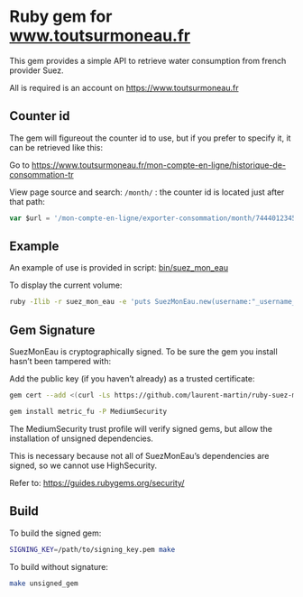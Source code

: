 # Ruby gem for www.toutsurmoneau.fr

This gem provides a simple API to retrieve water consumption from french provider Suez.

All is required is an account on https://www.toutsurmoneau.fr
## Counter id

The gem will figureout the counter id to use, but if you prefer to specify it, it can be retrieved like this:

Go to <https://www.toutsurmoneau.fr/mon-compte-en-ligne/historique-de-consommation-tr>

View page source and search: `/month/` : the counter id is located just after that path:

```javascript
var $url = '/mon-compte-en-ligne/exporter-consommation/month/7444012345';
```

## Example

An example of use is provided in script: [bin/suez_mon_eau](bin/suez_mon_eau)

To display the current volume:

```bash
ruby -Ilib -r suez_mon_eau -e 'puts SuezMonEau.new(username:"_username_here_",password:"_password_here_").total_volume'
```

## Gem Signature

SuezMonEau is cryptographically signed.
To be sure the gem you install hasn’t been tampered with:

Add the public key (if you haven’t already) as a trusted certificate:

```bash
gem cert --add <(curl -Ls https://github.com/laurent-martin/ruby-suez-mon-eau/blob/main/certs/laurent.cert.pem)

gem install metric_fu -P MediumSecurity
```

The MediumSecurity trust profile will verify signed gems, but allow the installation of unsigned dependencies.

This is necessary because not all of SuezMonEau’s dependencies are signed, so we cannot use HighSecurity.

Refer to: <https://guides.rubygems.org/security/>

## Build

To build the signed gem:

```bash
SIGNING_KEY=/path/to/signing_key.pem make
```

To build without signature:

```bash
make unsigned_gem
```
